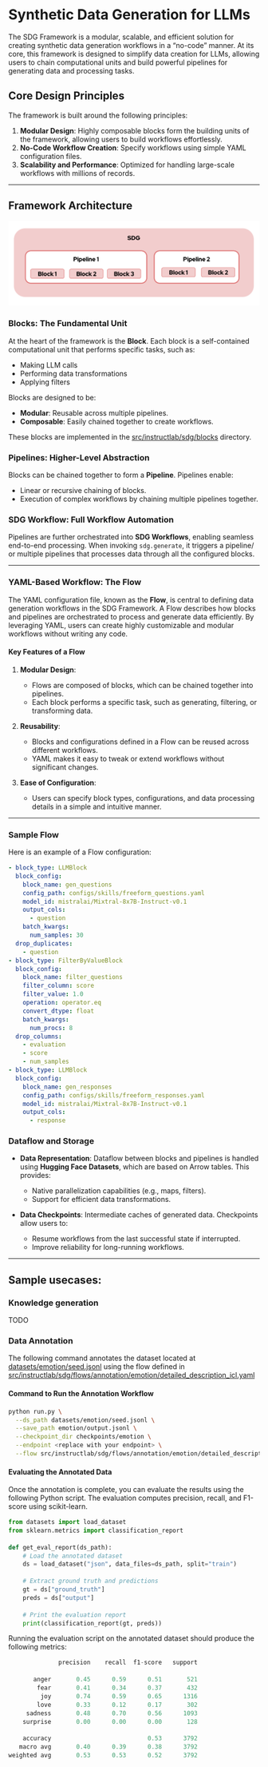 # Synthetic Data Generation for LLMs

The SDG Framework is a modular, scalable, and efficient solution for creating synthetic data generation workflows in a “no-code” manner. At its core, this framework is designed to simplify data creation for LLMs, allowing users to chain computational units and build powerful pipelines for generating data and processing tasks.



## Core Design Principles

The framework is built around the following principles:

1. **Modular Design**: Highly composable blocks form the building units of the framework, allowing users to build workflows effortlessly.
2. **No-Code Workflow Creation**: Specify workflows using simple YAML configuration files.
3. **Scalability and Performance**: Optimized for handling large-scale workflows with millions of records.

---

## Framework Architecture

![overview](assets/imgs/overview.png)

### Blocks: The Fundamental Unit

At the heart of the framework is the **Block**. Each block is a self-contained computational unit that performs specific tasks, such as:

- Making LLM calls
- Performing data transformations
- Applying filters

Blocks are designed to be:
- **Modular**: Reusable across multiple pipelines.
- **Composable**: Easily chained together to create workflows.

These blocks are implemented in the [src/instructlab/sdg/blocks](src/instructlab/sdg/blocks) directory.

### Pipelines: Higher-Level Abstraction

Blocks can be chained together to form a **Pipeline**. Pipelines enable:
- Linear or recursive chaining of blocks.
- Execution of complex workflows by chaining multiple pipelines together.

### SDG Workflow: Full Workflow Automation

Pipelines are further orchestrated into **SDG Workflows**, enabling seamless end-to-end processing. When invoking `sdg.generate`, it triggers a pipeline/ or multiple pipelines that processes data through all the configured blocks. 

---

### YAML-Based Workflow: The Flow

The YAML configuration file, known as the **Flow**, is central to defining data generation workflows in the SDG Framework. A Flow describes how blocks and pipelines are orchestrated to process and generate data efficiently. By leveraging YAML, users can create highly customizable and modular workflows without writing any code.

#### Key Features of a Flow

1. **Modular Design**: 
   - Flows are composed of blocks, which can be chained together into pipelines.
   - Each block performs a specific task, such as generating, filtering, or transforming data.

2. **Reusability**:
   - Blocks and configurations defined in a Flow can be reused across different workflows.
   - YAML makes it easy to tweak or extend workflows without significant changes.

3. **Ease of Configuration**:
   - Users can specify block types, configurations, and data processing details in a simple and intuitive manner.

---

### Sample Flow

Here is an example of a Flow configuration:

```yaml
- block_type: LLMBlock
  block_config:
    block_name: gen_questions
    config_path: configs/skills/freeform_questions.yaml
    model_id: mistralai/Mixtral-8x7B-Instruct-v0.1
    output_cols:
      - question
    batch_kwargs:
      num_samples: 30
  drop_duplicates:
    - question
- block_type: FilterByValueBlock
  block_config:
    block_name: filter_questions
    filter_column: score
    filter_value: 1.0
    operation: operator.eq
    convert_dtype: float
    batch_kwargs:
      num_procs: 8
  drop_columns:
    - evaluation
    - score
    - num_samples
- block_type: LLMBlock
  block_config:
    block_name: gen_responses
    config_path: configs/skills/freeform_responses.yaml
    model_id: mistralai/Mixtral-8x7B-Instruct-v0.1
    output_cols:
      - response
```

### Dataflow and Storage

- **Data Representation**: Dataflow between blocks and pipelines is handled using **Hugging Face Datasets**, which are based on Arrow tables. This provides:
  - Native parallelization capabilities (e.g., maps, filters).
  - Support for efficient data transformations.

- **Data Checkpoints**: Intermediate caches of generated data. Checkpoints allow users to:
  - Resume workflows from the last successful state if interrupted.
  - Improve reliability for long-running workflows.

---

## Sample usecases: 

### Knowledge generation

TODO

### Data Annotation

The following command annotates the dataset located at [datasets/emotion/seed.jsonl](datasets/emotion/seed.jsonl) using the flow defined in [src/instructlab/sdg/flows/annotation/emotion/detailed_description_icl.yaml](src/instructlab/sdg/flows/annotation/emotion/detailed_description_icl.yaml) 

#### Command to Run the Annotation Workflow

```bash
python run.py \
  --ds_path datasets/emotion/seed.jsonl \
  --save_path emotion/output.jsonl \
  --checkpoint_dir checkpoints/emotion \
  --endpoint <replace with your endpoint> \
  --flow src/instructlab/sdg/flows/annotation/emotion/detailed_description_icl.yaml \
```


#### Evaluating the Annotated Data

Once the annotation is complete, you can evaluate the results using the following Python script. The evaluation computes precision, recall, and F1-score using scikit-learn.

```python
from datasets import load_dataset
from sklearn.metrics import classification_report

def get_eval_report(ds_path):
    # Load the annotated dataset
    ds = load_dataset("json", data_files=ds_path, split="train")

    # Extract ground truth and predictions
    gt = ds["ground_truth"]
    preds = ds["output"]

    # Print the evaluation report
    print(classification_report(gt, preds))
```

Running the evaluation script on the annotated dataset should produce the following metrics:

```python
              precision    recall  f1-score   support

       anger       0.45      0.59      0.51       521
        fear       0.41      0.34      0.37       432
         joy       0.74      0.59      0.65      1316
        love       0.33      0.12      0.17       302
     sadness       0.48      0.70      0.56      1093
    surprise       0.00      0.00      0.00       128

    accuracy                           0.53      3792
   macro avg       0.40      0.39      0.38      3792
weighted avg       0.53      0.53      0.52      3792
```

